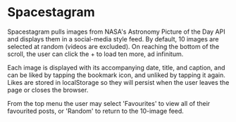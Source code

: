 # Spacestagram

Spacestagram pulls images from NASA's Astronomy Picture of the Day API and displays them in a social-media style feed. By default, 10 images are selected at random (videos are excluded). On reaching the bottom of the scroll, the user can click the + to load ten more, ad infinitum.

Each image is displayed with its accompanying date, title, and caption, and can be liked by tapping the bookmark icon, and unliked by tapping it again. Likes are stored in localStorage so they will persist when the user leaves the page or closes the browser. 

From the top menu the user may select 'Favourites' to view all of their favourited posts, or 'Random' to return to the 10-image feed.

